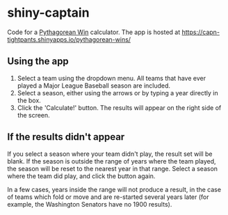 # shiny-captain

Code for a [Pythagorean Win](https://en.wikipedia.org/wiki/Pythagorean_expectation) calculator.
The app is hosted at https://capn-tightpants.shinyapps.io/pythagorean-wins/

## Using the app
1. Select a team using the dropdown menu. All teams that have ever played a Major League Baseball season are included.
2. Select a season, either using the arrows or by typing a year directly in the box.
3. Click the 'Calculate!' button. The results will appear on the right side of the screen.

## If the results didn't appear
If you select a season where your team didn't play, the result set will be blank.
If the season is outside the range of years where the team played, the season will be reset to the nearest year in that range.
Select a season where the team did play, and click the button again.

In a few cases, years inside the range will not produce a result,
in the case of teams which fold or move and are re-started several years later (for example, the Washington Senators have no 1900 results).
